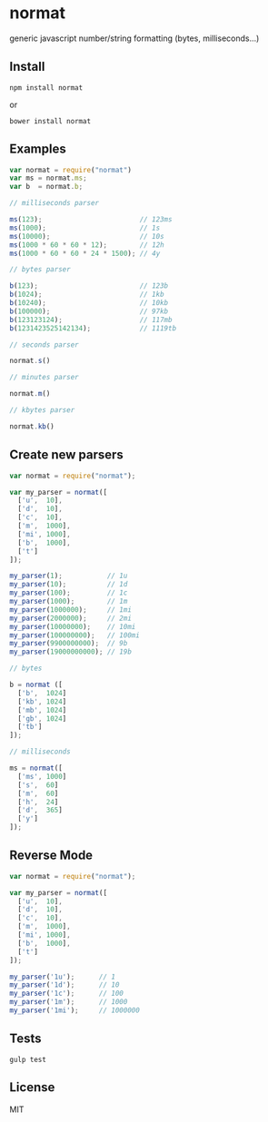 # normat

generic javascript number/string formatting (bytes, milliseconds...)

## Install

```shell
npm install normat
```

or

```shell
bower install normat
```

## Examples

```js
var normat = require("normat")
var ms = normat.ms;
var b  = normat.b;
```
```js
// milliseconds parser

ms(123);                        // 123ms
ms(1000);                       // 1s
ms(10000);                      // 10s
ms(1000 * 60 * 60 * 12);        // 12h
ms(1000 * 60 * 60 * 24 * 1500); // 4y
```
```js
// bytes parser

b(123);                         // 123b
b(1024);                        // 1kb
b(10240);                       // 10kb
b(100000);                      // 97kb
b(123123124);                   // 117mb
b(1231423525142134);            // 1119tb
```
```js
// seconds parser

normat.s()
```
```js
// minutes parser

normat.m()
```
```js
// kbytes parser

normat.kb()
```

## Create new parsers

```js
var normat = require("normat");

var my_parser = normat([
  ['u',  10],
  ['d',  10],
  ['c',  10],
  ['m',  1000],
  ['mi', 1000],
  ['b',  1000],
  ['t']
]);

my_parser(1);           // 1u
my_parser(10);          // 1d
my_parser(100);         // 1c
my_parser(1000);        // 1m
my_parser(1000000);     // 1mi
my_parser(2000000);     // 2mi
my_parser(10000000);    // 10mi
my_parser(100000000);   // 100mi
my_parser(9900000000);  // 9b
my_parser(19000000000); // 19b
```
```js
// bytes

b = normat ([
  ['b',  1024]
  ['kb', 1024]
  ['mb', 1024]
  ['gb', 1024]
  ['tb']
]);
```
```js
// milliseconds

ms = normat([
  ['ms', 1000]
  ['s',  60]
  ['m',  60]
  ['h',  24]
  ['d',  365]
  ['y']
]);
```

## Reverse Mode

```js
var normat = require("normat");

var my_parser = normat([
  ['u',  10],
  ['d',  10],
  ['c',  10],
  ['m',  1000],
  ['mi', 1000],
  ['b',  1000],
  ['t']
]);

my_parser('1u');      // 1
my_parser('1d');      // 10
my_parser('1c');      // 100
my_parser('1m');      // 1000
my_parser('1mi');     // 1000000
```

## Tests

```shell
gulp test
```

## License

MIT
